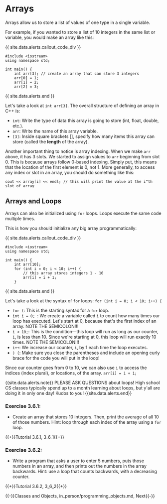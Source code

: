 # Arrays

Arrays allow us to store a list of values of one type in a single variable.

For example, if you wanted to store a list of 10 integers in the same list or variable, you would make an array like this:

{{ site.data.alerts.callout_code_div }}
```
#include <iostream>
using namespace std;

int main() {
    int arr[3]; // create an array that can store 3 integers
    arr[0] = 1;
    arr[1] = 2;
    arr[2] = 3;
```
{{ site.data.alerts.end }}

Let's take a look at `int arr[3]`. The overall structure of defining an array in C++ is:

* `int`: Write the type of data this array is going to store (int, float, double, etc.).
* `arr`: Write the name of this array variable.
* `[3]`: Inside square brackets [], specify how many items this array can store (called the **length** of the array).


Another important thing to notice is array indexing. When we make `arr` above, it has 3 slots. We started to assign values to `arr` beginning from slot 0. This is because arrays follow 0-based indexing. Simply put, this means that the location of the first element is 0, not 1. More generally, to access any index or slot in an array, you should do something like this:

```
cout << array[i] << endl; // this will print the value at the i^th slot of array

```


## Arrays and Loops

Arrays can also be initialized using `for` loops. Loops execute the same code multiple times.

This is how you should initialize any big array programmatically:

{{ site.data.alerts.callout_code_div }}
```
#include <iostream>
using namespace std;

int main() {
    int arr[10];
    for (int i = 0; i < 10; i++) {
        // this array stores integers 1 - 10
        arr[i] = i + 1;
    }
```
{{ site.data.alerts.end }}

Let's take a look at the syntax of `for` loops: `for (int i = 0; i < 10; i++) {`
* `for (`: This is the starting syntax for a `for` loop. 
* `int i = 0; `: We create a variable called `i` to count how many times our loop has executed. Let's start at 0, because that's the first index of an array. NOTE THE SEMICOLON!!!
* ` i < 10; `: This is the condition—this loop will run as long as our counter, `i`, is less than 10. Since we're starting at 0, this loop will run exactly 10 times. NOTE THE SEMICOLON!!!
* `i++`: We increase our counter, `i`, by 1 each time the loop executes.
* `) {`: Make sure you close the parentheses and include an opening curly brace for the code you will put in the loop!

Since our counter goes from 0 to 10, we can also use `i` to access the indices (index plural), or locations, of the array. `arr[i] = i + 1;`

{{site.data.alerts.note}}
PLEASE ASK QUESTIONS about loops! High school CS classes typically spend up to a month learning about loops, but y'all are doing it in only one day! Kudos to you!
{{site.data.alerts.end}}


### Exercise 3.6.1:

- Create an array that stores 10 integers. Then, print the average of all 10 of those numbers. Hint: loop through each index of the array using a `for` loop.

{{+}}Tutorial 3.6.1, 3_6_1{{+}}


### Exercise 3.6.2:

- Write a program that asks a user to enter 5 numbers, puts those numbers in an array, and then prints out the numbers in the array backwards. Hint: use a loop that counts backwards, with a decreasing counter.

{{+}}Tutorial 3.6.2, 3_6_2{{+}}

{{-}}Classes and Objects, in_person/programming_objects.md, Next{{-}}
